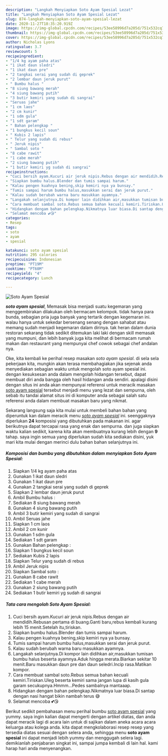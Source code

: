 ```yaml
---
description: "Langkah Menyiapkan Soto Ayam Spesial Lezat"
title: "Langkah Menyiapkan Soto Ayam Spesial Lezat"
slug: 874-langkah-menyiapkan-soto-ayam-spesial-lezat
date: 2020-11-27T18:35:20.919Z
image: https://img-global.cpcdn.com/recipes/53ee58996d7a205d/751x532cq70/soto-ayam-spesial-foto-resep-utama.jpg
thumbnail: https://img-global.cpcdn.com/recipes/53ee58996d7a205d/751x532cq70/soto-ayam-spesial-foto-resep-utama.jpg
cover: https://img-global.cpcdn.com/recipes/53ee58996d7a205d/751x532cq70/soto-ayam-spesial-foto-resep-utama.jpg
author: Nicholas Lyons
ratingvalue: 3.7
reviewcount: 5
recipeingredient:
- "1/4 kg ayam paha atas"
- "1 ikat daun sledri"
- "1 ikat daun pre"
- "2 tangkai serai yang sudah di geprek"
- "2 lembar daun jeruk purut"
- " Bumbu halus "
- "8 siung bawang merah"
- "4 siung bawang putih"
- "3 butir kemiri yang sudah di sangrai"
- "Seruas jahe"
- "1 cm laos"
- "2 cm kunir"
- "1 sdm gula"
- "1 sdt garam"
- " Bahan pelengkap "
- "1 bungkus kecil soun"
- " Kubis 2 lapis"
- " Telur yang sudah di rebus"
- " Jeruk nipis"
- " Sambal soto "
- "8 cabe rawit"
- "1 cabe merah"
- "2 siung bawang putih"
- "1 butir kemiri yg sudah di sangrai"
recipeinstructions:
- "Cuci bersih ayam.Kucuri air jeruk nipis.Rebus dengan air mendidih.Rebusan pertama di buang.Ganti baru,rebus kembali kurang lebih 15 menit.Setelah itu,tiriskan."
- "Siapkan bumbu halus.Blender dan tumis sampai harum."
- "Kalau pengen kuahnya bening,skip kemiri nya ya bunsay."
- "Tumis sampai harum bumbu halus,masukkan serai dan jeruk purut."
- "Kalau sudah berubah warna baru masukkan ayamnya."
- "Langakah selanjutnya.Di kompor lain didihkan air,masukkan tumisan bumbu halus beserta ayamnya.Aduk hingga merata.Biarkan sekitar 10 menit.Baru masukkan daun pre dan daun seledri.Incip rasa.Matikan kompor."
- "Cara membuat sambal soto.Rebus semua bahan kecuali kemiri.Tiriskan.Uleg beserta kemiri sama jangan lupa di kasih gula garam secukupnya.Hmmm...Pedes sambalnya mantaaap."
- "Hidangkan dengam bahan pelengkap.Nikmatnya luar biasa.Di santap dengan nasi hangat bikin nambah terus 😅"
- "Selamat mencoba 💕😘"
categories:
- Resep
tags:
- soto
- ayam
- spesial

katakunci: soto ayam spesial 
nutrition: 295 calories
recipecuisine: Indonesian
preptime: "PT19M"
cooktime: "PT60M"
recipeyield: "4"
recipecategory: Lunch

---
```



![Soto Ayam Spesial](https://img-global.cpcdn.com/recipes/53ee58996d7a205d/751x532cq70/soto-ayam-spesial-foto-resep-utama.jpg)

<b><i>soto ayam spesial</i></b>, Memasak bisa menjadi suatu kegemaran yang menggembirakan dilakukan oleh bermacam kelompok. tidak hanya para bunda, sebagian pria juga banyak yang tertarik dengan kegemaran ini. walau hanya untuk sekedar bersenang senang dengan sahabat atau memang sudah menjadi kegemaran dalam dirinya. tak heran dalam dunia restoran sekarang tidak sedikit ditemukan laki laki dengan skill memasak yang mumpuni, dan lebih banyak juga kita melihat di bermacam rumah makan dan restaurant yang mempunyai chef cowok sebagai chef andalan nya.



Oke, kita kembali ke perihal resep masakan <i>soto ayam spesial</i>. di sela sela pekerjaan kita, mungkin akan terasa membahagiakan jika sejenak anda menyediakan sebagian waktu untuk mengolah soto ayam spesial ini. dengan kesuksesan anda dalam mengolah hidangan tersebut, dapat membuat diri anda bangga oleh hasil hidangan anda sendiri. apalagi disini dengan situs ini anda akan mempunyai referensi untuk meracik masakan <u>soto ayam spesial</u> tersebut menjadi menu yang lezat dan sempurna, oleh sebab itu tandai alamat situs ini di komputer anda sebagai salah satu referensi anda dalam membuat masakan baru yang nikmat.


Sekarang langsung saja kita mulai untuk membeli bahan bahan yang diperuntuk kan dalam meracik menu <u><i>soto ayam spesial</i></u> ini. seenggaknya diperlukan <b>24</b> komposisi yang dibutuhkan pada makanan ini. agar berikutnya dapat tercapai rasa yang enak dan sempurna. dan juga siapkan waktu kalian sedikit, karena kita akan membuatnya kurang lebih dengan <b>9</b> tahap. saya ingin semua yang diperlukan sudah kita sediakan disini, yuk mari kita mulai dengan merinci dulu bahan bahan selanjutnya ini.

<!--inarticleads1-->

##### Komposisi dan bumbu yang dibutuhkan dalam menyiapkan Soto Ayam Spesial:

1. Siapkan 1/4 kg ayam paha atas
1. Gunakan 1 ikat daun sledri
1. Gunakan 1 ikat daun pre
1. Gunakan 2 tangkai serai yang sudah di geprek
1. Siapkan 2 lembar daun jeruk purut
1. Ambil  Bumbu halus :
1. Sediakan 8 siung bawang merah
1. Gunakan 4 siung bawang putih
1. Ambil 3 butir kemiri yang sudah di sangrai
1. Ambil Seruas jahe
1. Siapkan 1 cm laos
1. Ambil 2 cm kunir
1. Gunakan 1 sdm gula
1. Sediakan 1 sdt garam
1. Gunakan  Bahan pelengkap :
1. Siapkan 1 bungkus kecil soun
1. Sediakan  Kubis 2 lapis
1. Siapkan  Telur yang sudah di rebus
1. Ambil  Jeruk nipis
1. Siapkan  Sambal soto :
1. Gunakan 8 cabe rawit
1. Sediakan 1 cabe merah
1. Gunakan 2 siung bawang putih
1. Sediakan 1 butir kemiri yg sudah di sangrai




<!--inarticleads2-->

##### Tata cara mengolah Soto Ayam Spesial:

1. Cuci bersih ayam.Kucuri air jeruk nipis.Rebus dengan air mendidih.Rebusan pertama di buang.Ganti baru,rebus kembali kurang lebih 15 menit.Setelah itu,tiriskan.
1. Siapkan bumbu halus.Blender dan tumis sampai harum.
1. Kalau pengen kuahnya bening,skip kemiri nya ya bunsay.
1. Tumis sampai harum bumbu halus,masukkan serai dan jeruk purut.
1. Kalau sudah berubah warna baru masukkan ayamnya.
1. Langakah selanjutnya.Di kompor lain didihkan air,masukkan tumisan bumbu halus beserta ayamnya.Aduk hingga merata.Biarkan sekitar 10 menit.Baru masukkan daun pre dan daun seledri.Incip rasa.Matikan kompor.
1. Cara membuat sambal soto.Rebus semua bahan kecuali kemiri.Tiriskan.Uleg beserta kemiri sama jangan lupa di kasih gula garam secukupnya.Hmmm...Pedes sambalnya mantaaap.
1. Hidangkan dengam bahan pelengkap.Nikmatnya luar biasa.Di santap dengan nasi hangat bikin nambah terus 😅
1. Selamat mencoba 💕😘




Berikut sedikit pembahasan menu perihal bumbu <u>soto ayam spesial</u> yang yummy. saya ingin kalian dapat mengerti dengan artikel diatas, dan anda dapat meracik lagi di acara lain untuk di sajikan dalam aneka acara acara keluarga atau kolega anda. kita dapat mengkolaborasi resep resep yang tersedia diatas sesuai dengan selera anda, sehingga menu <b>soto ayam spesial</b> ini dapat menjadi lebih yummy dan menggugah selera lagi. demikianlah penjabaran singkat ini, sampai jumpa kembali di lain hal. kami harap hari anda menyenangkan.
